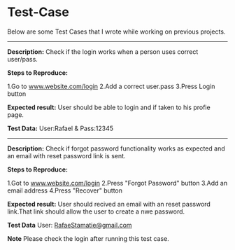 # Test-Case

Below are some Test Cases that I wrote while working on previous projects.

-------------

**Description:**
Check if the login works when a person uses correct user/pass.

**Steps to Reproduce:**

1.Go to www.website.com/login
2.Add a correct user.pass
3.Press Login button

**Expected result:**
User should be able to login and if taken to his profie page.

**Test Data:**
User:Rafael & Pass:12345


-------------

**Description:**
Check if forgot password functionality works as expected and an email with reset password link is sent.

**Steps to Reproduce:**

1.Got to www.website.com/login
2.Press "Forgot Password" button
3.Add an email address
4.Press "Recover" button

**Expected result:**
User should recived an email with an reset password link.That link should allow the user to create a nwe password.

**Test Data**
User: RafaeStamatie@gmail.com

**Note**
Please check the login after running this test case.
